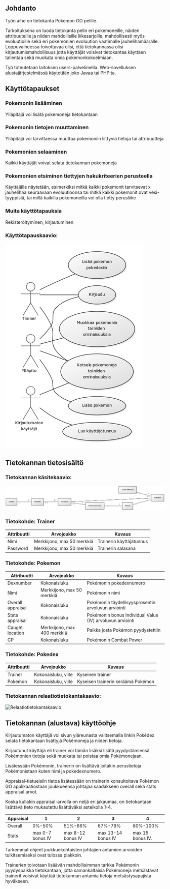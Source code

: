 ## Johdanto

Työn aihe on tietokanta Pokemon GO pelille.

Tarkoituksena on luoda tietokanta pelin eri pokemoneille, näiden attribuuteille ja niiden mahdollisille liikesarjoille, 
mahdollisesti myös evoluutioille sekä eri pokemonien evoluution vaatimalle jauhelihamäärälle.
Loppuvaiheessa toivottavaa olisi, että tietokannassa olisi kirjautumismahdollisuus jotta käyttäjät voisivat tietokantaa käyttäen
tallentaa sekä muokata omia pokemonkokoelmiaan.

Työ toteutetaan laitoksen users-palvelimella. Web-sovelluksen alustajärjestelmässä käytetään joko Javaa tai PHP:ta.

## Käyttötapaukset

### Pokemonin lisääminen
  Ylläpitäjä voi lisätä pokemoneja tietokantaan

### Pokemonin tietojen muuttaminen
  Ylläpitäjä voi tarvittaessa muuttaa pokemoniin liittyviä tietoja tai attribuutteja

### Pokemonien selaaminen
  Kaikki käyttäjät voivat selata tietokannan pokemoneja

### Pokemonien etsiminen tiettyjen hakukriteerien perusteella
  Käyttäjälle näytetään, esimerkiksi mitkä kaikki pokemonit tarvitsevat x jauhelihaa seuraavaan evoluutioonsa tai mitkä
  kaikki pokemonit ovat vesi-tyyppisiä, tai millä kaikilla pokemoneilla voi olla tietty perusliike

### Muita käyttötapauksia
  Rekisteröityminen, kirjautuminen

### Käyttötapauskaavio:

![Kayttotapauskaavio](kayttotapauskaavio.png)

## Tietokannan tietosisältö

### Tietokannan käsitekaavio:

![Kasitekaavio](kasitekaavio.png)

### Tietokohde: Trainer
Attribuutti | Arvojoukko | Kuvaus
-------- | ------ | ------
Nimi | Merkkijono, max 50 merkkiä | Trainerin käyttäjätunnus
Password | Merkkijono, max 50 merkkiä | Trainerin salasana

### Tietokohde: Pokemon
Attribuutti | Arvojoukko | Kuvaus
------| ---------| -------
Dexnumber | Kokonaisluku | Pokémonin pokedexnumero
Nimi | Merkkijono, max 50 merkkiä | Pokémonin nimi
Overall appraisal | Kokonaisluku | Pokémonin täydellisyysprosentin arvoluvun arviointi
Stats appraisal | Kokonaisluku | Pokémonin bonus Individual Value (IV) arvoluvun arviointi
Caught location | Merkkijono, max 400 merkkiä | Paikka josta Pokémon pyydystettiin
CP | Kokonaisluku | Pokémonin Combat Power 

### Tietokohde: Pokedex
Attribuutti | Arvojoukko | Kuvaus
------ | ------ | ------
Trainer | Kokonaisluku, viite | Kyseinen trainer
Pokemon | Kokonaisluku, viite | Kyseisen trainerin keräämä Pokémon

### Tietokannan relaatiotietokantakaavio:

![Relaatiotietokantakaavio](relaatiotietokantakaavio.png)

## Tietokannan (alustava) käyttöohje

Kirjautumaton käyttäjä voi sivun yläreunasta valitsemalla linkin Pokédex selata tietokantaan lisättyjä Pokémoneja ja niiden tietoja.

Kirjautunut käyttäjä eli trainer voi tämän lisäksi lisätä pyydystämiensä Pokémonien tietoja sekä muokata tai poistaa omia Pokémonejaan.

Lisätessään Pokémonin, trainerin on lisättävä joitakin perustietoja Pokémonistaan kuten nimi ja pokedexnumero.

Appraisal-tietueisiin tietoa lisätessään on trainerin konsultoitava Pokémon GO applikaatiostaan joukkueensa johtajaa saadakseen overall sekä stats appraisal arvot.

Koska kullakin appraisal-arvolla on neljä eri jakaumaa, on tietokantaan lisättävä tieto mukautettu lisättäväksi asteikolla 1-4.

Appraisal | 1 | 2 | 3 | 4 
------|-----|-----|-----|-----
Overall | 0%-50% | 51%-66% | 67%-79% | 80%-100%
Stats | max 0-7 bonus IV | max 8-12 bonus IV | max 13-14 bonus IV | max 15 bonus IV.

Tarkemmat ohjeet joukkuekohtaisten johtajien antamien arvioiden tulkitsemiseksi ovat tulossa piakkoin.

Trainerien toivotaan lisäävän mahdollisimman tarkka Pokémonin pyydyspaikka tietokantaan, jotta samankaltaisia Pokémoneja metsästävät trainerit voisivat käyttää tietokannan antamia tietoja metsästysapajista hyväkseen.




